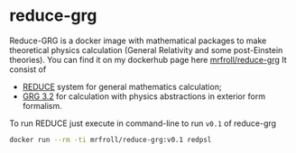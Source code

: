 # reduce-grg

Reduce-GRG is a docker image with mathematical packages to make theoretical physics calculation (General Relativity and some post-Einstein theories). You can find it on my dockerhub page here [mrfroll/reduce-grg](https://hub.docker.com/repository/docker/mrfroll/reduce-grg) It consist of

- [REDUCE](https://reduce-algebra.sourceforge.io/) system for general mathematics calculation;
- [GRG 3.2](https://reduce-algebra.sourceforge.io/grg32/grg32.php) for calculation with physics abstractions in exterior form formalism.

To run REDUCE just execute in command-line to run `v0.1` of reduce-grg

```bash
docker run --rm -ti mrfroll/reduce-grg:v0.1 redpsl
```
